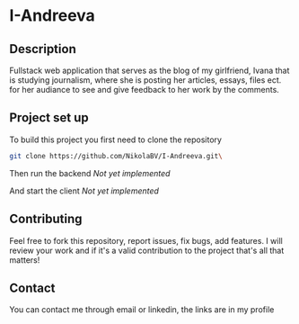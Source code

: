 # I-Andreeva

## Description

Fullstack web application that serves as the blog of my girlfriend, Ivana that is studying
journalism, where she is posting her articles, essays, files ect. for her audiance to see
and give feedback to her work by the comments.

## Project set up

To build this project you first need to clone the repository

```bash
git clone https://github.com/NikolaBV/I-Andreeva.git\
```

Then run the backend
_Not yet implemented_

And start the client
_Not yet implemented_

## Contributing

Feel free to fork this repository, report issues, fix bugs, add features.
I will review your work and if it's a valid contribution to the project that's all that matters!

## Contact

You can contact me through email or linkedin, the links are in my profile
